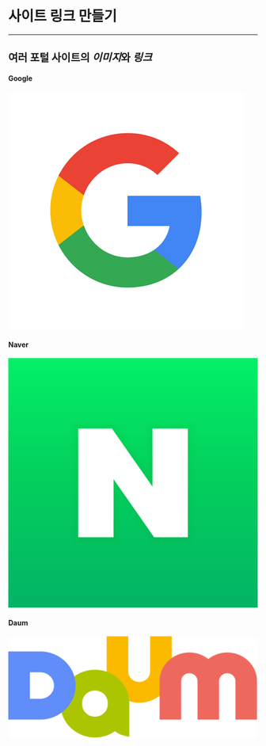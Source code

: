 # 사이트 링크 만들기
---
여러 **포털 사이트**의 ***이미지***와 ***링크***
---

#### Google

[![구글](./google.png)](https://www.google.com, "구글 홈페이지로 이동합니다")


#### Naver

[![네이버](./naver.png)](https://www.naver.com, "네이버 홈페이지로 이동합니다")

#### Daum

[![다음](./Daum.svg.png)](https://www.daum.net, "다음 홈페이지로 이동합니다")


